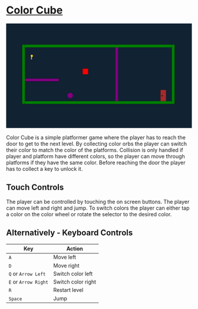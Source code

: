 # [Color Cube](https://Ranxen.github.io)


![Color Cube Game Screenshot](colorCube.png)


Color Cube is a simple platformer game where the player has to reach the door to get to the next level. By collecting color orbs the player can switch their color to match the color of the platforms. Collision is only handled if player and platform have different colors, so the player can move through platforms if they have the same color. Before reaching the door the player has to collect a key to unlock it.



## Touch Controls

The player can be controlled by touching the on screen buttons. The player can move left and right and jump. To switch colors the player can either tap a color on the color wheel or rotate the selector to the desired color.


## Alternatively - Keyboard Controls

| Key | Action |
| --- | --- |
| `A` | Move left |
| `D` | Move right |
| `Q` or `Arrow Left` | Switch color left |
| `E` or `Arrow Right` | Switch color right |
| `R` | Restart level |
| `Space` | Jump |